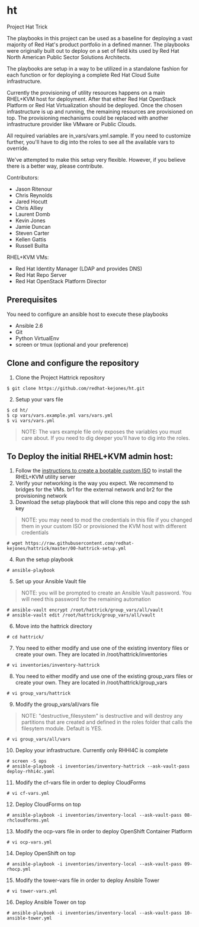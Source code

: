 # ht
Project Hat Trick

The playbooks in this project can be used as a baseline for deploying a vast majority of Red Hat's product portfolio in a defined manner. The playbooks were originally built out to deploy on a set of field kits used by Red Hat North American Public Sector Solutions Architects.

The playbooks are setup in a way to be utilized in a standalone fashion for each function or for deploying a complete Red Hat Cloud Suite infrastructure.

Currently the provisioning of utility resources happens on a main RHEL+KVM host for deployment. After that either Red Hat OpenStack Platform or Red Hat Virtualization should be deployed. Once the chosen infrastructure is up and running, the remaining resources are provisioned on top. The provisioning mechanisms could be replaced with another infrastructure provider like VMware or Public Clouds.

All required variables are in_vars/vars.yml.sample. If you need to customize further, you'll have to dig into the roles to see all the available vars to override.

We've attempted to make this setup very flexible. However, if you believe there is a better way, please contribute.

Contributors:
- Jason Ritenour
- Chris Reynolds
- Jared Hocutt
- Chris Alliey
- Laurent Domb
- Kevin Jones
- Jamie Duncan
- Steven Carter
- Kellen Gattis
- Russell Builta


RHEL+KVM
VMs:
- Red Hat Identity Manager (LDAP and provides DNS)
- Red Hat Repo Server
- Red Hat OpenStack Platform Director

## Prerequisites

You need to configure an ansible host to execute these playbooks
- Ansible 2.6
- Git
- Python VirtualEnv
- screen or tmux (optional and your preference)

## Clone and configure the repository

1. Clone the Project Hattrick repository
```
$ git clone https://github.com/redhat-kejones/ht.git
```
2. Setup your vars file
```
$ cd ht/
$ cp vars/vars.example.yml vars/vars.yml
$ vi vars/vars.yml
```
> NOTE: The vars example file only exposes the variables you must care about. If you need to dig deeper you'll have to dig into the roles.

## To Deploy the initial RHEL+KVM admin host:

1. Follow the [instructions to create a bootable custom ISO](https://github.com/redhat-kejones/ht/tree/master/admin-iso)
to install the RHEL+KVM utility server
2. Verify your networking is the way you expect. We recommend to bridges for the VMs. br1 for the external network and br2 for the provisioning network
3. Download the setup playbook that will clone this repo and copy the ssh key
> NOTE: you may need to mod the credentials in this file if you changed them
> in your custom ISO or provisioned the KVM host with different credentials
```
# wget https://raw.githubusercontent.com/redhat-kejones/hattrick/master/00-hattrick-setup.yml
```
4. Run the setup playbook
```
# ansible-playbook 
```
5. Set up your Ansible Vault file
> NOTE: you will be prompted to create an Ansible Vault password. You will need
> this password for the remaining automation
```
# ansible-vault encrypt /root/hattrick/group_vars/all/vault
# ansible-vault edit /root/hattrick/group_vars/all/vault
```
6. Move into the hattrick directory
```
# cd hattrick/
```
7. You need to either modify and use one of the existing inventory files or
create your own. They are located in /root/hattrick/inventories
```
# vi inventories/inventory-hattrick
```
8. You need to either modify and use one of the existing group_vars files or
create your own. They are located in /root/hattrick/group_vars
```
# vi group_vars/hattrick
```
9. Modify the group_vars/all/vars file
> NOTE: "destructive_filesystem" is destructive and will destroy any partitions
> that are created and defined in the roles folder that calls the filesytem
> module. Default is YES.
```
# vi group_vars/all/vars
```
10. Deploy your infrastructure. Currently only RHHI4C is complete
```
# screen -S ops
# ansible-playbook -i inventories/inventory-hattrick --ask-vault-pass deploy-rhhi4c.yaml
```
11. Modify the cf-vars file in order to deploy CloudForms
```
# vi cf-vars.yml
```
12. Deploy CloudForms on top
```
# ansible-playbook -i inventories/inventory-local --ask-vault-pass 08-rhcloudforms.yml
```
13. Modify the ocp-vars file in order to deploy OpenShift Container Platform
```
# vi ocp-vars.yml
```
14. Deploy OpenShift on top
```
# ansible-playbook -i inventories/inventory-local --ask-vault-pass 09-rhocp.yml
```
15. Modify the tower-vars file in order to deploy Ansible Tower
```
# vi tower-vars.yml
```
16. Deploy Ansible Tower on top
```
# ansible-playbook -i inventories/inventory-local --ask-vault-pass 10-ansible-tower.yml
```
